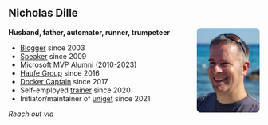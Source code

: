 <!-- .slide: id="bio" -->

## Nicholas Dille

<img src="images/NicholasDille.jpg" style="width: 25%; float: right; border-radius: 8px;" />

**Husband, father, automator, runner, trumpeteer**

- <span class="fa-li"><i class="fa fa-globe"></i></span> [Blogger][1] since 2003
- <span class="fa-li"><i class="fa fa-microphone"></i></span> [Speaker][2] since 2009
- <span class="fa-li"><i class="fa-brands fa-windows"></i></span> Microsoft MVP Alumni (2010-2023)
- <span class="fa-li"><i class="fa fa-briefcase"></i></span> [Haufe Group][6] since 2016
- <span class="fa-li"><i class="fa-brands fa-docker"></i></span> [Docker Captain][4] since 2017
- <span class="fa-li"><i class="fa fa-person-chalkboard"></i></span> Self-employed [trainer][7] since 2020
- <span class="fa-li"><i class="fa fa-user-helmet-safety"></i></span> Initiator/maintainer of [uniget][12] since 2021

<!-- .element: class="fa-ul" style="line-height: 175%;" -->

*Reach out via* [<i class="fa-brands fa-mastodon"></i>][11] [<i class="fa-brands fa-x-twitter"></i>][8] [<i class="fa-brands fa-github"></i>][9] [<i class="fa-brands fa-keybase"></i>][10]

[1]: https://dille.name
[2]: https://dille.name/blog/tags/#Slides
[4]: https://www.docker.com/captains/nicholas-dille
[6]: https://haufegroup.com
[7]: https://dille.name
[8]: https://twitter.com/@NicholasDille
[9]: https://github.com/nicholasdille
[10]: https://keybase.io/nicholasdille
[11]: https://freiburg.social/@nicholasdille
[12]: https://uniget.dev